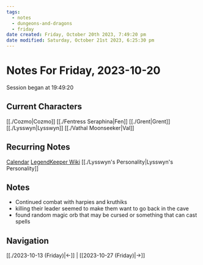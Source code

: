 ```yaml
---
tags:
  - notes
  - dungeons-and-dragons
  - friday
date created: Friday, October 20th 2023, 7:49:20 pm
date modified: Saturday, October 21st 2023, 6:25:30 pm
---
```


# Notes For Friday, 2023-10-20
Session began at 19:49:20
## Current Characters
[[./Cozmo|Cozmo]]
[[./Fentress Seraphina|Fen]]
[[./Grent|Grent]]
[[./Lysswyn|Lysswyn]]
[[./Vathal Moonseeker|Val]]
## Recurring Notes
[Calendar](https://app.fantasy-calendar.com/calendars/6f02c48e5c62fc52dd885ff64676e197)
[LegendKeeper Wiki](https://app.legendkeeper.com/a/worlds/cl9i3wvwfuxpk0990vdj471tg/cl9i3xygz000d0288hoamypix)
[[./Lysswyn's Personality|Lysswyn's Personality]]
## Notes
- Continued combat with harpies and kruthiks
- killing their leader seemed to make them want to go back in the cave
- found random magic orb that may be cursed or something that can cast spells
## Navigation
[[./2023-10-13 (Friday)|←]] | [[2023-10-27 (Friday)|→]]
